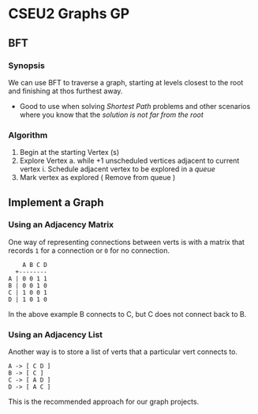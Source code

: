 # CSEU2 Graphs GP

## BFT

### Synopsis
We can use BFT to traverse a graph, starting at levels closest to the root and finishing at thos furthest away.
- Good to use when solving *Shortest Path* problems and other scenarios where you know that the *solution is not far from the root*

### Algorithm
1. Begin at the starting Vertex (s)
2. Explore Vertex
    a. while +1 unscheduled vertices adjacent to current vertex
        i. Schedule adjacent vertex to be explored in a *queue*
3. Mark vertex as explored ( Remove from queue )


## Implement a Graph

### Using an Adjacency Matrix 

One way of representing connections between verts is with a matrix that
records `1` for a connection or `0` for no connection.

```
    A B C D
  +--------
A | 0 0 1 1
B | 0 0 1 0
C | 1 0 0 1
D | 1 0 1 0
```

In the above example B connects to C, but C does not connect back to B.

### Using an Adjacency List

Another way is to store a list of verts that a particular vert connects
to.

```
A -> [ C D ]
B -> [ C ]
C -> [ A D ]
D -> [ A C ]
```

This is the recommended approach for our graph projects.